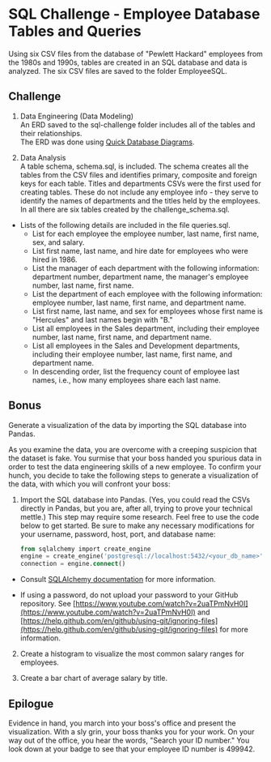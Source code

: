 # SQL Challenge - Employee Database Tables and Queries

Using six CSV files from the database of "Pewlett Hackard" employees from the 1980s and 1990s, tables are created in an SQL database and data is analyzed.  The six CSV files are saved to the folder EmployeeSQL.

## Challenge
1. Data Engineering (Data Modeling)  
An ERD saved to the sql-challenge folder includes all of the tables and their relationships.  
The ERD was done using [Quick Database Diagrams](http://www.quickdatabasediagrams.com).  

2. Data Analysis  
A table schema, schema.sql, is included. The schema creates all the tables from the CSV files and identifies primary, composite and foreign keys for each table. Titles and departments CSVs were the first used for creating tables. These do not include any employee info - they serve to identify the names of departments and the titles held by the employees. In all there are six tables created by the challenge_schema.sql.

* Lists of the following details are included in the file queries.sql.
  *  List for each employee the employee number, last name, first name, sex, and salary.
  *  List first name, last name, and hire date for employees who were hired in 1986.
  *  List the manager of each department with the following information: department number, department name, the manager's employee number, last name, first name.
  *  List the department of each employee with the following information: employee number, last name, first name, and department name.
  *  List first name, last name, and sex for employees whose first name is "Hercules" and last names begin with "B."
  *  List all employees in the Sales department, including their employee number, last name, first name, and department name.
  *  List all employees in the Sales and Development departments, including their employee number, last name, first name, and department name.
  *  In descending order, list the frequency count of employee last names, i.e., how many employees share each last name.

## Bonus  
Generate a visualization of the data by importing the SQL database into Pandas.

As you examine the data, you are overcome with a creeping suspicion that the dataset is fake. You surmise that your boss handed you spurious data in order to test the data engineering skills of a new employee. To confirm your hunch, you decide to take the following steps to generate a visualization of the data, with which you will confront your boss:

1. Import the SQL database into Pandas. (Yes, you could read the CSVs directly in Pandas, but you are, after all, trying to prove your technical mettle.) This step may require some research. Feel free to use the code below to get started. Be sure to make any necessary modifications for your username, password, host, port, and database name:

   ```sql
   from sqlalchemy import create_engine
   engine = create_engine('postgresql://localhost:5432/<your_db_name>')
   connection = engine.connect()
   ```

* Consult [SQLAlchemy documentation](https://docs.sqlalchemy.org/en/latest/core/engines.html#postgresql) for more information.

* If using a password, do not upload your password to your GitHub repository. See [https://www.youtube.com/watch?v=2uaTPmNvH0I](https://www.youtube.com/watch?v=2uaTPmNvH0I) and [https://help.github.com/en/github/using-git/ignoring-files](https://help.github.com/en/github/using-git/ignoring-files) for more information.

2. Create a histogram to visualize the most common salary ranges for employees.

3. Create a bar chart of average salary by title.

## Epilogue

Evidence in hand, you march into your boss's office and present the visualization. With a sly grin, your boss thanks you for your work. On your way out of the office, you hear the words, "Search your ID number." You look down at your badge to see that your employee ID number is 499942.

